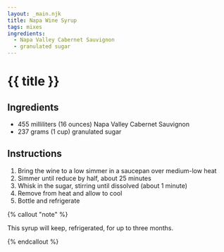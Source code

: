 ```yaml
---
layout: _main.njk
title: Napa Wine Syrup
tags: mixes
ingredients:
  - Napa Valley Cabernet Sauvignon
  - granulated sugar
---
```


<!-- markdownlint-disable MD025 -->
# {{ title }}
<!-- markdownlint-disable MD025 -->

## Ingredients

* 455 milliliters (16 ounces) Napa Valley Cabernet Sauvignon
* 237 grams (1 cup) granulated sugar

## Instructions

1. Bring the wine to a low simmer in a saucepan over medium-low heat
2. Simmer until reduce by half, about 25 minutes
3. Whisk in the sugar, stirring until dissolved (about 1 minute)
4. Remove from heat and allow to cool
5. Bottle and refrigerate

<!-- markdownlint-disable MD012 -->
{% callout "note" %}
<!-- markdownlint-enable MD012 -->

  This syrup will keep, refrigerated, for up to three months.

{% endcallout %}
